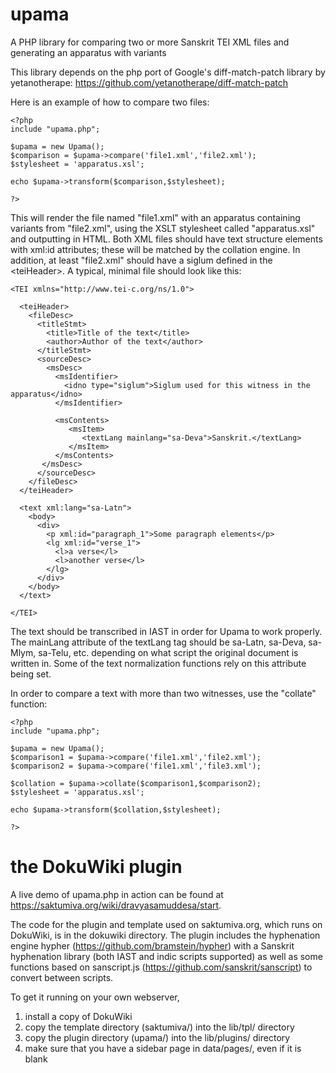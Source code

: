 # upama
A PHP library for comparing two or more Sanskrit TEI XML files and generating an apparatus with variants

This library depends on the php port of Google's diff-match-patch library by yetanotherape: https://github.com/yetanotherape/diff-match-patch

Here is an example of how to compare two files:

```
<?php
include "upama.php";

$upama = new Upama();
$comparison = $upama->compare('file1.xml','file2.xml');
$stylesheet = 'apparatus.xsl';

echo $upama->transform($comparison,$stylesheet);

?>
```

This will render the file named "file1.xml" with an apparatus containing variants from "file2.xml", using the XSLT stylesheet called "apparatus.xsl" and outputting in HTML. Both XML files should have text structure elements with xml:id attributes; these will be matched by the collation engine. In addition, at least "file2.xml" should have a siglum defined in the &lt;teiHeader&gt;. A typical, minimal file should look like this:

```
<TEI xmlns="http://www.tei-c.org/ns/1.0">
  
  <teiHeader>
    <fileDesc>
      <titleStmt>
        <title>Title of the text</title>
        <author>Author of the text</author>
      </titleStmt>
      <sourceDesc>
        <msDesc>
          <msIdentifier>
            <idno type="siglum">Siglum used for this witness in the apparatus</idno>
          </msIdentifier>
          
          <msContents>
             <msItem>
                <textLang mainlang="sa-Deva">Sanskrit.</textLang>
             </msItem>
          </msContents>
       </msDesc>
      </sourceDesc>
    </fileDesc>
  </teiHeader>
  
  <text xml:lang="sa-Latn">
    <body>
      <div>
        <p xml:id="paragraph_1">Some paragraph elements</p>
        <lg xml:id="verse_1">
          <l>a verse</l>
          <l>another verse</l>
        </lg>
      </div>
    </body>
  </text>

</TEI>
```

The text should be transcribed in IAST in order for Upama to work properly. The mainLang attribute of the textLang tag should be sa-Latn, sa-Deva, sa-Mlym, sa-Telu, etc. depending on what script the original document is written in. Some of the text normalization functions rely on this attribute being set.

In order to compare a text with more than two witnesses, use the "collate" function:

```
<?php
include "upama.php";

$upama = new Upama();
$comparison1 = $upama->compare('file1.xml','file2.xml');
$comparison2 = $upama->compare('file1.xml','file3.xml');

$collation = $upama->collate($comparison1,$comparison2);
$stylesheet = 'apparatus.xsl';

echo $upama->transform($collation,$stylesheet);

?>
```

# the DokuWiki plugin

A live demo of upama.php in action can be found at https://saktumiva.org/wiki/dravyasamuddesa/start.

The code for the plugin and template used on saktumiva.org, which runs on DokuWiki, is in the dokuwiki directory. The plugin includes the hyphenation engine hypher (https://github.com/bramstein/hypher) with a Sanskrit hyphenation library (both IAST and indic scripts supported) as well as some functions based on sanscript.js (https://github.com/sanskrit/sanscript) to convert between scripts.

To get it running on your own webserver,
1. install a copy of DokuWiki
2. copy the template directory (saktumiva/) into the lib/tpl/ directory
3. copy the plugin directory (upama/) into the lib/plugins/ directory
4. make sure that you have a sidebar page in data/pages/, even if it is blank
